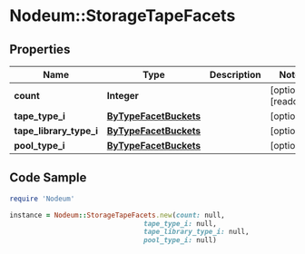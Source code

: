 # Nodeum::StorageTapeFacets

## Properties

Name | Type | Description | Notes
------------ | ------------- | ------------- | -------------
**count** | **Integer** |  | [optional] [readonly] 
**tape_type_i** | [**ByTypeFacetBuckets**](ByTypeFacetBuckets.md) |  | [optional] 
**tape_library_type_i** | [**ByTypeFacetBuckets**](ByTypeFacetBuckets.md) |  | [optional] 
**pool_type_i** | [**ByTypeFacetBuckets**](ByTypeFacetBuckets.md) |  | [optional] 

## Code Sample

```ruby
require 'Nodeum'

instance = Nodeum::StorageTapeFacets.new(count: null,
                                 tape_type_i: null,
                                 tape_library_type_i: null,
                                 pool_type_i: null)
```


